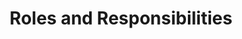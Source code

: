 ---
title: "Roles and Responsibilities"
draft: false

datafile: "/data/blindspots.json"
index: 19
---